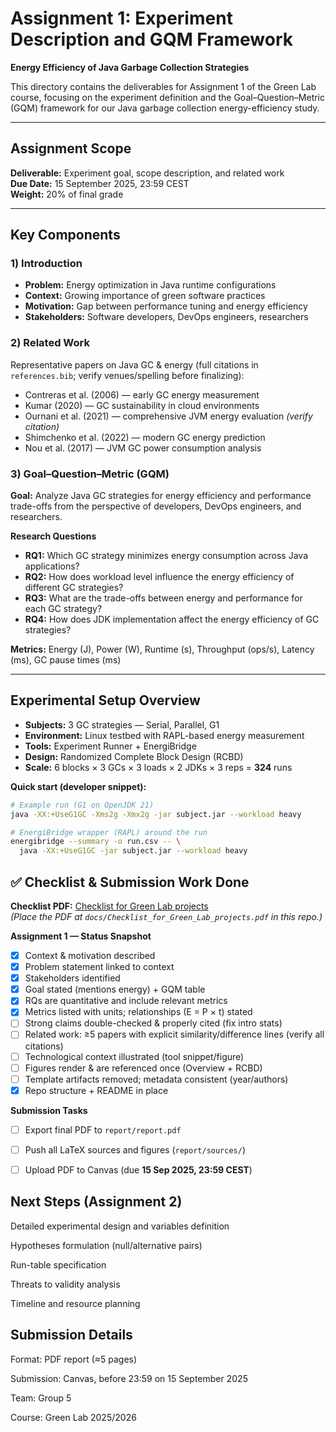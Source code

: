 # Assignment 1: Experiment Description and GQM Framework

**Energy Efficiency of Java Garbage Collection Strategies**

This directory contains the deliverables for Assignment 1 of the Green Lab course, focusing on the experiment definition and the Goal–Question–Metric (GQM) framework for our Java garbage collection energy-efficiency study.

---

## Assignment Scope

**Deliverable:** Experiment goal, scope description, and related work  
**Due Date:** 15 September 2025, 23:59 CEST  
**Weight:** 20% of final grade

---

## Key Components

### 1) Introduction
- **Problem:** Energy optimization in Java runtime configurations
- **Context:** Growing importance of green software practices
- **Motivation:** Gap between performance tuning and energy efficiency
- **Stakeholders:** Software developers, DevOps engineers, researchers

### 2) Related Work
Representative papers on Java GC & energy (full citations in `references.bib`; verify venues/spelling before finalizing):
- Contreras et al. (2006) — early GC energy measurement  
- Kumar (2020) — GC sustainability in cloud environments  
- Ournani et al. (2021) — comprehensive JVM energy evaluation *(verify citation)*  
- Shimchenko et al. (2022) — modern GC energy prediction  
- Nou et al. (2017) — JVM GC power consumption analysis

### 3) Goal–Question–Metric (GQM)

**Goal:** Analyze Java GC strategies for energy efficiency and performance trade-offs from the perspective of developers, DevOps engineers, and researchers.

**Research Questions**
- **RQ1:** Which GC strategy minimizes energy consumption across Java applications?  
- **RQ2:** How does workload level influence the energy efficiency of different GC strategies?  
- **RQ3:** What are the trade-offs between energy and performance for each GC strategy?  
- **RQ4:** How does JDK implementation affect the energy efficiency of GC strategies?

**Metrics:** Energy (J), Power (W), Runtime (s), Throughput (ops/s), Latency (ms), GC pause times (ms)

---

## Experimental Setup Overview

- **Subjects:** 3 GC strategies — Serial, Parallel, G1  
- **Environment:** Linux testbed with RAPL-based energy measurement  
- **Tools:** Experiment Runner + EnergiBridge  
- **Design:** Randomized Complete Block Design (RCBD)  
- **Scale:** 6 blocks × 3 GCs × 3 loads × 2 JDKs × 3 reps = **324** runs

**Quick start (developer snippet):**
```bash
# Example run (G1 on OpenJDK 21)
java -XX:+UseG1GC -Xms2g -Xmx2g -jar subject.jar --workload heavy

# EnergiBridge wrapper (RAPL) around the run
energibridge --summary -o run.csv -- \
  java -XX:+UseG1GC -jar subject.jar --workload heavy
```

## ✅ Checklist & Submission Work Done

**Checklist PDF:** [Checklist for Green Lab projects](./docs/Checklist_for_Green_Lab_projects.pdf)  
*(Place the PDF at `docs/Checklist_for_Green_Lab_projects.pdf` in this repo.)*

**Assignment 1 — Status Snapshot**

- [x] Context & motivation described
- [x] Problem statement linked to context
- [x] Stakeholders identified
- [x] Goal stated (mentions energy) + GQM table
- [x] RQs are quantitative and include relevant metrics
- [x] Metrics listed with units; relationships (E = P × t) stated
- [ ] Strong claims double-checked & properly cited (fix intro stats)
- [ ] Related work: ≥5 papers with explicit similarity/difference lines (verify all citations)
- [ ] Technological context illustrated (tool snippet/figure)
- [ ] Figures render & are referenced once (Overview + RCBD)
- [ ] Template artifacts removed; metadata consistent (year/authors)
- [x] Repo structure + README in place

**Submission Tasks**

- [ ] Export final PDF to `report/report.pdf`
- [ ] Push all LaTeX sources and figures (`report/sources/`)
- [ ] Upload PDF to Canvas (due **15 Sep 2025, 23:59 CEST**)



## Next Steps (Assignment 2)

Detailed experimental design and variables definition

Hypotheses formulation (null/alternative pairs)

Run-table specification

Threats to validity analysis

Timeline and resource planning


## Submission Details

Format: PDF report (≈5 pages)

Submission: Canvas, before 23:59 on 15 September 2025

Team: Group 5

Course: Green Lab 2025/2026

